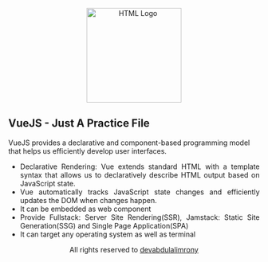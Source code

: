 <p align="center"><a href="#" target="_blank"><img src="https://w7.pngwing.com/pngs/854/555/png-transparent-vue-js-hd-logo-thumbnail.png" width="190" height="190" alt="HTML Logo"></a></p>

## VueJS - Just A Practice File

VueJS provides a declarative and component-based programming model that helps us efficiently develop user interfaces.

<ul align="justify">
<li>Declarative Rendering: Vue extends standard HTML with a template syntax that allows us to declaratively describe HTML output based on JavaScript state.</li>

<li>Vue automatically tracks JavaScript state changes and efficiently updates the DOM when changes happen.</li>

<li>It can be embedded as web component</li>

<li>Provide Fullstack: Server Site Rendering(SSR), Jamstack: Static Site Generation(SSG) and Single Page Application(SPA)</li>

<li>It can target any operating system as well as terminal</li>
</ul>


<p align="center">All rights reserved to <a href="https://github.com/DevAbdulAlimRony">devabdulalimrony</a></p>
